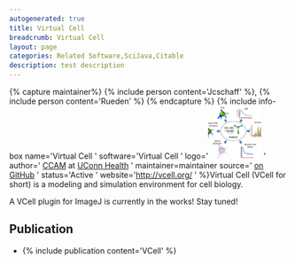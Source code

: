```yaml
---
autogenerated: true
title: Virtual Cell
breadcrumb: Virtual Cell
layout: page
categories: Related Software,SciJava,Citable
description: test description
---
```



{% capture maintainer%}
{% include person content='Jcschaff' %}, {% include person content='Rueden' %}
{% endcapture %}
{% include info-box name='Virtual Cell ' software='Virtual Cell ' logo='<img src="/images/pages/Vcell-icon.png" width="96"/> ' author=' [CCAM](https://health.uconn.edu/cell-analysis-modeling/) at [UConn Health](https://health.uconn.edu/) ' maintainer=maintainer source=' [on GitHub](https://github.com/virtualcell) ' status='Active ' website='http://vcell.org/ ' %}Virtual Cell (VCell for short) is a modeling and simulation environment for cell biology.

A VCell plugin for ImageJ is currently in the works\! Stay tuned\!

## Publication

  - {% include publication content='VCell' %}

  
